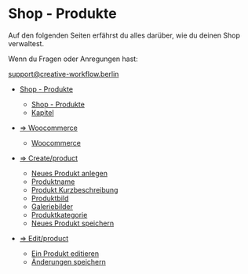 # Shop - Produkte

Auf den folgenden Seiten erfährst du alles darüber, wie du deinen Shop verwaltest.

Wenn du Fragen oder Anregungen hast:

[support@creative-workflow.berlin](mailto:support@creative-workflow.berlin)

  - [Shop - Produkte](./00_index) 
     - [Shop - Produkte](./00_index/00_teaser.md) 
     - [Kapitel](./00_index/01_topics.md) 

  - [=> Woocommerce](./01_woocommerce) 
     - [Woocommerce](./01_woocommerce/01_basic.md) 

  - [=> Create/product](./02_create_product) 
     - [Neues Produkt anlegen](./02_create_product/01_create.md) 
     - [Produktname](./02_create_product/02_title.md) 
     - [Produkt Kurzbeschreibung](./02_create_product/03_short_description.md) 
     - [Produktbild](./02_create_product/04_product_image.md) 
     - [Galeriebilder](./02_create_product/05_gallery_image.md) 
     - [Produktkategorie](./02_create_product/06_category.md) 
     - [Neues Produkt speichern](./02_create_product/07_save.md) 

  - [=> Edit/product](./03_edit_product) 
     - [Ein Produkt editieren](./03_edit_product/01_edit.md) 
     - [Änderungen speichern](./03_edit_product/02_save.md) 

